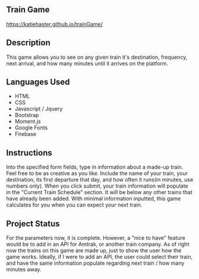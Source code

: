 ## Train Game

https://katiehaster.github.io/trainGame/

## Description
This game allows you to see on any given train it's destination, frequency, next arrival, and how many minutes until it arrives on the platform.

## Languages Used

* HTML
* CSS
* Javascript / Jquery
* Bootstrap
* Moment.js
* Google Fonts
* Firebase

## Instructions
Into the specified form fields, type in information about a made-up train. Feel free to be as creative as you like. Include the name of your train, your destination, its first departure that day, and how often it runs(in minutes, use numbers only). When you click submit, your train information will populate in the "Current Train Schedule" section. It will be below any other trains that have already been added. 
With minimal information inputted, this game calculates for you when you can expect your next train.

## Project Status
For the parameters now, it is complete. However, a "nice to have" feature would be to add in an API for Amtrak, or another train company. As of right now the trains on this game are made up, just to show the user how the game works. Ideally, if I were to add an API, the user could select their train, and have the same information populate regarding next train / how many minutes away.
